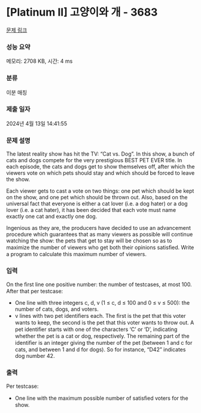 # [Platinum II] 고양이와 개 - 3683 

[문제 링크](https://www.acmicpc.net/problem/3683) 

### 성능 요약

메모리: 2708 KB, 시간: 4 ms

### 분류

이분 매칭

### 제출 일자

2024년 4월 13일 14:41:55

### 문제 설명

<p>The latest reality show has hit the TV: “Cat vs. Dog”. In this show, a bunch of cats and dogs compete for the very prestigious BEST PET EVER title. In each episode, the cats and dogs get to show themselves off, after which the viewers vote on which pets should stay and which should be forced to leave the show.</p>

<p>Each viewer gets to cast a vote on two things: one pet which should be kept on the show, and one pet which should be thrown out. Also, based on the universal fact that everyone is either a cat lover (i.e. a dog hater) or a dog lover (i.e. a cat hater), it has been decided that each vote must name exactly one cat and exactly one dog.</p>

<p>Ingenious as they are, the producers have decided to use an advancement procedure which guarantees that as many viewers as possible will continue watching the show: the pets that get to stay will be chosen so as to maximize the number of viewers who get both their opinions satisﬁed. Write a program to calculate this maximum number of viewers.</p>

### 입력 

 <p>On the ﬁrst line one positive number: the number of testcases, at most 100. After that per testcase:</p>

<ul>
	<li>One line with three integers c, d, v (1 ≤ c, d ≤ 100 and 0 ≤ v ≤ 500): the number of cats, dogs, and voters.</li>
	<li>v lines with two pet identiﬁers each. The ﬁrst is the pet that this voter wants to keep, the second is the pet that this voter wants to throw out. A pet identiﬁer starts with one of the characters ‘C’ or ‘D’, indicating whether the pet is a cat or dog, respectively. The remaining part of the identiﬁer is an integer giving the number of the pet (between 1 and c for cats, and between 1 and d for dogs). So for instance, “D42” indicates dog number 42.</li>
</ul>

### 출력 

 <p>Per testcase:</p>

<ul>
	<li>One line with the maximum possible number of satisﬁed voters for the show.</li>
</ul>

